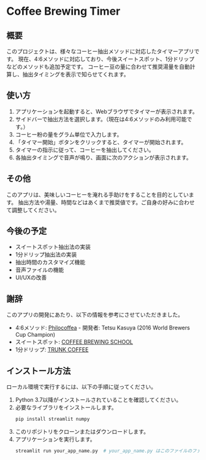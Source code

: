 # Coffee Brewing Timer

## 概要
このプロジェクトは、様々なコーヒー抽出メソッドに対応したタイマーアプリです。
現在、4:6メソッドに対応しており、今後スイートスポット、1分ドリップなどのメソッドも追加予定です。
コーヒー豆の量に合わせて推奨湯量を自動計算し、抽出タイミングを表示で知らせてくれます。

## 使い方
1. アプリケーションを起動すると、Webブラウザでタイマーが表示されます。
2. サイドバーで抽出方法を選択します。（現在は4:6メソッドのみ利用可能です。）
3. コーヒー粉の量をグラム単位で入力します。
4. 「タイマー開始」ボタンをクリックすると、タイマーが開始されます。
5. タイマーの指示に従って、コーヒーを抽出してください。
6. 各抽出タイミングで音声が鳴り、画面に次のアクションが表示されます。

## その他
このアプリは、美味しいコーヒーを淹れる手助けをすることを目的としています。
抽出方法や湯量、時間などはあくまで推奨値です。ご自身の好みに合わせて調整してください。

## 今後の予定
- スイートスポット抽出法の実装
- 1分ドリップ抽出法の実装
- 抽出時間のカスタマイズ機能
- 音声ファイルの機能
- UI/UXの改善

## 謝辞
このアプリの開発にあたり、以下の情報を参考にさせていただきました。
- 4:6メソッド: [Philocoffea](https://philocoffea.com/?mode=f3) - 開発者: Tetsu Kasuya (2016 World Brewers Cup Champion)
- スイートスポット: [COFFEE BREWING SCHOOL](https://www.coffeebrewinginstitute.com/)
- 1分ドリップ: [TRUNK COFFEE](https://trunk-coffee.com/)

## インストール方法
ローカル環境で実行するには、以下の手順に従ってください。

1. Python 3.7以降がインストールされていることを確認してください。
2. 必要なライブラリをインストールします。
   ```bash
   pip install streamlit numpy
   ```
3. このリポジトリをクローンまたはダウンロードします。
4. アプリケーションを実行します。
   ```bash
   streamlit run your_app_name.py  # your_app_name.py はこのファイルのファイル名
   ```
